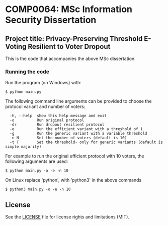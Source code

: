 # COMP0064: MSc Information Security Dissertation
## Project title: Privacy-Preserving Threshold E-Voting Resilient to Voter Dropout

This is the code that accompanies the above MSc dissertation.

### Running the code

Run the program (on Windows) with:
```
$ python main.py 
```

The following command line arguments can be provided to choose the protocol variant and number of voters:
```
  -h, --help  show this help message and exit
  -o          Run original protocol
  -dr         Run dropout resilient protocol
  -e          Run the efficient variant with a threshold of 1
  -g          Run the generic variant with a variable threshold
  -n N        Set the number of voters (default is 10)
  -t T        Set the threshold- only for generic variants (default is simple majority)
```

For example to run the original efficient protocol with 10 voters, the following arguments are used:
```
$ python main.py -o -e -n 10
```



On Linux replace 'python', with 'python3' in the above commands
```
$ python3 main.py -o -e -n 10
```

## License

See the [LICENSE](LICENSE.md) file for license rights and limitations (MIT).
